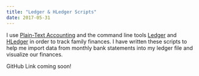 ```yaml
---
title: "Ledger & HLedger Scripts"
date: 2017-05-31
---
```


I use [Plain-Text Accounting](https://plaintextaccounting.org/) and the command line tools [Ledger](https://www.ledger-cli.org/) and [HLedger](https://hledger.org/) in order to track family finances.  I have written these scripts to help me import data from monthly bank statements into my ledger file and visualize our finances.

GitHub Link coming soon!
